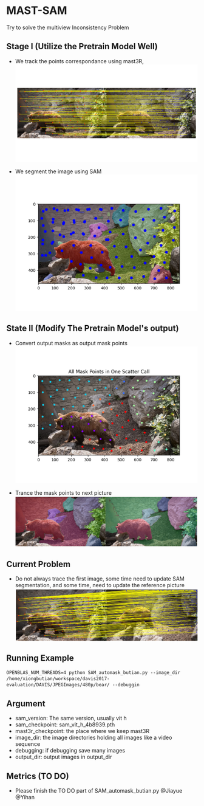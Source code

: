 # MAST-SAM 
Try to solve the multiview Inconsistency Problem

## Stage I (Utilize the Pretrain Model Well)
- We track the points correspondance using mast3R, 
![Correspondance of two adjancent picture](assets/correspondance.png)

- We segment the image using SAM
![AutoSegmentation](assets/rawSegmentation.png)

## State II (Modify The Pretrain Model's output)
- Convert output masks as output mask points
![Mask Point](assets/mask_point.png)

- Trance the mask points to next picture 
![Traced SAM](assets/traced_result.png)

## Current Problem
- Do not always trace the first image, some time need to update SAM segmentation, and some time, need to update the reference picture
![Limitation](assets/far_lag.png)




## Running Example
```
OPENBLAS_NUM_THREADS=4 python SAM_automask_butian.py --image_dir /home/xiongbutian/workspace/davis2017-evaluation/DAVIS/JPEGImages/480p/bear/ --debuggin
```

## Argument
- sam_version: The same version, usually vit h 
- sam_checkpoint: sam_vit_h_4b8939.pth
- mast3r_checkpoint: the place where we keep mast3R
- image_dir: the image directories holding all images like a video sequence
- debugging: if debugging save many images
- output_dir: output images in output_dir 


## Metrics (TO DO)
- Please finish the TO DO part of SAM_automask_butian.py @Jiayue @Yihan